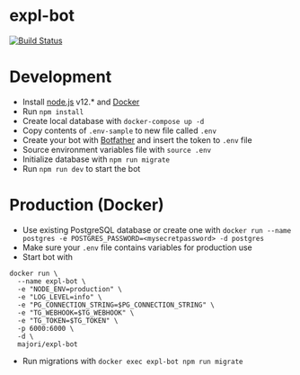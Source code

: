 # expl-bot

[![Build Status](https://travis-ci.org/majori/expl-bot.svg?branch=development)](https://travis-ci.org/majori/expl-bot)

# Development

- Install [node.js](https://nodejs.org/en/) v12.\* and [Docker](https://www.docker.com/community-edition)
- Run `npm install`
- Create local database with `docker-compose up -d`
- Copy contents of `.env-sample` to new file called `.env`
- Create your bot with [Botfather](https://telegram.me/botfather) and insert the token to `.env` file
- Source environment variables file with `source .env`
- Initialize database with `npm run migrate`
- Run `npm run dev` to start the bot

# Production (Docker)

- Use existing PostgreSQL database or create one with `docker run --name postgres -e POSTGRES_PASSWORD=<mysecretpassword> -d postgres`
- Make sure your `.env` file contains variables for production use
- Start bot with

```
docker run \
  --name expl-bot \
  -e "NODE_ENV=production" \
  -e "LOG_LEVEL=info" \
  -e "PG_CONNECTION_STRING=$PG_CONNECTION_STRING" \
  -e "TG_WEBHOOK=$TG_WEBHOOK" \
  -e "TG_TOKEN=$TG_TOKEN" \
  -p 6000:6000 \
  -d \
  majori/expl-bot
```

- Run migrations with `docker exec expl-bot npm run migrate`
